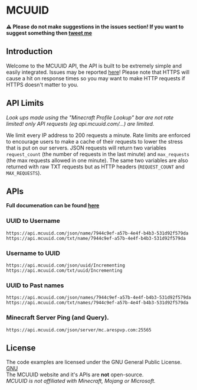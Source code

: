 # MCUUID
**:warning: Please do not make suggestions in the issues section! If you want to suggest something then [tweet me](https://twitter.com/MCUUID/)**

## Introduction
Welcome to the MCUUID API, the API is built to be extremely simple and easily integrated.
Issues may be reported [here](https://github.com/Incrementing/MCUUID/issues)!
Please note that HTTPS will cause a hit on response times so you may want to make HTTP requests if HTTPS doesn't matter to you.

## API Limits
*Look ups made using the "Minecraft Profile Lookup" bar are not rate limited! only API requests (eg api.mcuuid.com/...) are limited.*

We limit every IP address to 200 requests a minute.
Rate limits are enforced to encourage users to make a cache of their requests to lower the stress that is put on our servers. 
JSON requests will return two variables `request_count` (the number of requests in the last minute) and `max_requests` (the max requests allowed in one minute).
The same two variables are also returned with raw TXT requests but as HTTP headers (`REQUEST_COUNT` and `MAX_REQUESTS`).

## APIs
**Full documenation can be found [here](https://mcuuid.com/docs)**

### UUID to Username
`https://api.mcuuid.com/json/name/7944c9ef-a57b-4e4f-b4b3-531d92f579da`<br>
`https://api.mcuuid.com/txt/name/7944c9ef-a57b-4e4f-b4b3-531d92f579da`<br>

### Username to UUID
`https://api.mcuuid.com/json/uuid/Incrementing`<br>
`https://api.mcuuid.com/txt/uuid/Incrementing`<br>

### UUID to Past names
`https://api.mcuuid.com/json/names/7944c9ef-a57b-4e4f-b4b3-531d92f579da`<br>
`https://api.mcuuid.com/txt/names/7944c9ef-a57b-4e4f-b4b3-531d92f579da`<br>

### Minecraft Server Ping (and Query).
`https://api.mcuuid.com/json/server/mc.arespvp.com:25565`<br>

## License
The code examples are licensed under the GNU General Public License. [GNU](LICENSE)<br>
The MCUUID website and it's APIs are **not** open-source.<br>
*MCUUID is not affiliated with Minecraft, Mojang or Microsoft.*
